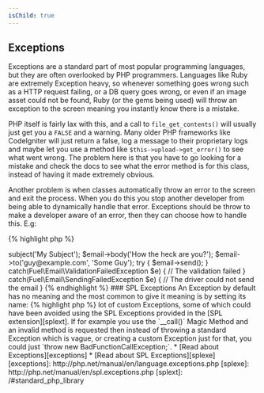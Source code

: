 ```yaml
---
isChild: true
---
```


## Exceptions

Exceptions are a standard part of most popular programming languages, but they are often overlooked by PHP programmers. 
Languages like Ruby are extremely Exception heavy, so whenever something goes wrong such as a HTTP request failing, or 
a DB query goes wrong, or even if an image asset could not be found, Ruby (or the gems being used) will throw an 
exception to the screen meaning you instantly know there is a mistake. 

PHP itself is fairly lax with this, and a call to `file_get_contents()` will usually just get you a `FALSE` and a warning.
Many older PHP frameworks like CodeIgniter will just return a false, log a message to their proprietary logs and maybe 
let you use a method like `$this->upload->get_error()` to see what went wrong. The problem here is that you have to go 
looking for a mistake and check the docs to see what the error method is for this class, instead of having it made extremely 
obvious.

Another problem is when classes automatically throw an error to the screen and exit the process. When you do this you 
stop another developer from being able to dynamically handle that error. Exceptions should be throw to make a developer aware 
of an error, then they can choose how to handle this. E.g:

{% highlight php %}
<?php
$email = new Fuel\Email;
$email->subject('My Subject');
$email->body('How the heck are you?');
$email->to('guy@example.com', 'Some Guy');

try
{
    $email->send();
}
catch(Fuel\Email\ValidationFailedException $e)
{
    // The validation failed
}
catch(Fuel\Email\SendingFailedException $e)
{
    // The driver could not send the email
}
{% endhighlight %}

### SPL Exceptions

An Exception by default has no meaning and the most common to give it meaning is by setting its name:

{% highlight php %}
<?php
class ValidationException extends Exception {}
{% endhighlight %}

This means you can add multiple catch blocks and handle different Exceptions differently. This can lead to 
the creation of a <em>lot</em> of custom Exceptions, some of which could have been avoided using the SPL Exceptions 
provided in the [SPL extension][splext]. 

If for example you use the `__call()` Magic Method and an invalid method is requested then instead of throwing a standard 
Exception which is vague, or creating a custom Exception just for that, you could just `throw new BadFunctionCallException;`.

* [Read about Exceptions][exceptions]
* [Read about SPL Exceptions][splexe]

[exceptions]: http://php.net/manual/en/language.exceptions.php
[splexe]: http://php.net/manual/en/spl.exceptions.php
[splext]: /#standard_php_library
